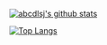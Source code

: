 [![abcdlsj's github stats](https://github-readme-stats.vercel.app/api?username=abcdlsj&show_icons=true)](https://github.com/anuraghazra/github-readme-stats)

[![Top Langs](https://github-readme-stats.vercel.app/api/top-langs/?username=abcdlsj&layout=compact)](https://github.com/anuraghazra/github-readme-stats)

